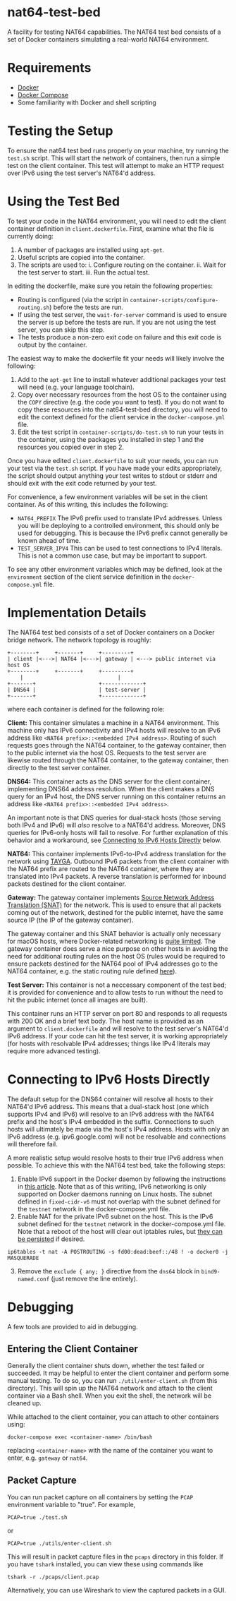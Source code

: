 # nat64-test-bed

A facility for testing NAT64 capabilities. The NAT64 test bed consists of a set of Docker containers simulating a real-world NAT64 environment.

# Requirements

- [Docker](https://docs.docker.com/get-docker/)
- [Docker Compose](https://docs.docker.com/compose/install/)
- Some familiarity with Docker and shell scripting

# Testing the Setup

To ensure the nat64 test bed runs properly on your machine, try running the `test.sh` script. This will start the network of containers, then run a simple test on the client container. This test will attempt to make an HTTP request over IPv6 using the test server's NAT64'd address.

# Using the Test Bed

To test your code in the NAT64 environment, you will need to edit the client container definition in `client.dockerfile`. First, examine what the file is currently doing:
1. A number of packages are installed using `apt-get`.
2. Useful scripts are copied into the container.
3. The scripts are used to:
  i. Configure routing on the container.
  ii. Wait for the test server to start.
  iii. Run the actual test.

In editing the dockerfile, make sure you retain the following properties:
  - Routing is configured (via the script in `container-scripts/configure-routing.sh`) before the tests are run.
  - If using the test server, the `wait-for-server` command is used to ensure the server is up before the tests are run. If you are not using the test server, you can skip this step.
  - The tests produce a non-zero exit code on failure and this exit code is output by the container.

The easiest way to make the dockerfile fit your needs will likely involve the following:
1. Add to the `apt-get` line to install whatever additional packages your test will need (e.g. your language toolchain).
2. Copy over necessary resources from the host OS to the container using the `COPY` directive (e.g. the code you want to test). If you do not want to copy these resources into the nat64-test-bed directory, you will need to edit the context defined for the client service in the `docker-compose.yml` file.
3. Edit the test script in `container-scripts/do-test.sh` to run your tests in the container, using the packages you installed in step 1 and the resources you copied over in step 2.

Once you have edited `client.dockerfile` to suit your needs, you can run your test via the `test.sh` script. If you have made your edits appropriately, the script should output anything your test writes to stdout or stderr and should exit with the exit code returned by your test.

For convenience, a few environment variables will be set in the client container. As of this writing, this includes the following:
- `NAT64_PREFIX`
  The IPv6 prefix used to translate IPv4 addresses. Unless you will be deploying to a controlled environment, this should only be used for debugging. This is because the IPv6 prefix cannot generally be known ahead of time.
- `TEST_SERVER_IPV4`
  This can be used to test connections to IPv4 literals. This is not a common use case, but may be important to support.

To see any other environment variables which may be defined, look at the `environment` section of the client service definition in the `docker-compose.yml` file.

# Implementation Details

The NAT64 test bed consists of a set of Docker containers on a Docker bridge network. The network topology is roughly:

```
+--------+     +-------+     +---------+
| client |<--->| NAT64 |<--->| gateway | <---> public internet via host OS
+--------+     +-------+     +---------+
    |                              |
+-------+                    +-------------+
| DNS64 |                    | test-server |
+-------+                    +-------------+
```

where each container is defined for the following role:

**Client:**
  This container simulates a machine in a NAT64 environment. This machine only has IPv6 connectivity and IPv4 hosts will resolve to an IPv6 address like `<NAT64 prefix>::<embedded IPv4 address>`. Routing of such requests goes through the NAT64 container, to the gateway container, then to the public internet via the host OS. Requests to the test server are likewise routed through the NAT64 container, to the gateway container, then directly to the test server container.

**DNS64:**
  This container acts as the DNS server for the client container, implementing DNS64 address resolution. When the client makes a DNS query for an IPv4 host, the DNS server running on this container returns an address like `<NAT64 prefix>::<embedded IPv4 address>`.

  An important note is that DNS queries for dual-stack hosts (those serving both IPv4 and IPv6) will *also* resolve to a NAT64'd address. Moreover, DNS queries for IPv6-only hosts will fail to resolve. For further explanation of this behavior and a workaround, see [Connecting to IPv6 Hosts Directly](#connecting-to-ipv6-hosts-directly) below.

**NAT64:**
  This container implements IPv6-to-IPv4 address translation for the network using [TAYGA](http://www.litech.org/tayga/). Outbound IPv6 packets from the client container with the NAT64 prefix are routed to the NAT64 container, where they are translated into IPv4 packets. A reverse translation is performed for inbound packets destined for the client container.

**Gateway:**
  The gateway container implements [Source Network Address Translation (SNAT)](https://www.linuxtopia.org/Linux_Firewall_iptables/x4658.html) for the network. This is used to ensure that all packets coming out of the network, destined for the public internet, have the same source IP (the IP of the gateway container).

  The gateway container and this SNAT behavior is actually only necessary for macOS hosts, where Docker-related networking is [quite limited](https://docs.docker.com/desktop/mac/networking/#known-limitations-use-cases-and-workarounds). The gateway container does serve a nice purpose on other hosts in avoiding the need for additional routing rules on the host OS (rules would be required to ensure packets destined for the NAT64 pool of IPv4 addresses go to the NAT64 container, e.g. the static routing rule defined [here](https://github.com/danehans/docker-tayga#detailed-setup)).

**Test Server:**
  This container is not a neccessary component of the test bed; it is provided for convenience and to allow tests to run without the need to hit the public internet (once all images are built).

  This container runs an HTTP server on port 80 and responds to all requests with 200 OK and a brief text body. The host name is provided as an argument to `client.dockerfile` and will resolve to the test server's NAT64'd IPv6 address. If your code can hit the test server, it is working appropriately (for hosts with resolvable IPv4 addresses; things like IPv4 literals may require more advanced testing).


# Connecting to IPv6 Hosts Directly

The default setup for the DNS64 container will resolve all hosts to their NAT64'd IPv6 address. This means that a dual-stack host (one which supports IPv4 and IPv6) will resolve to an IPv6 address with the NAT64 prefix and the host's IPv4 embedded in the suffix. Connections to such hosts will ultimately be made via the host's IPv4 address. Hosts with only an IPv6 address (e.g. ipv6.google.com) will not be resolvable and connections will therefore fail.

A more realistic setup would resolve hosts to their true IPv6 address when possible. To achieve this with the NAT64 test bed, take the following steps:

1. Enable IPv6 support in the Docker daemon by following the instructions in [this article](https://docs.docker.com/config/daemon/ipv6/). Note that as of this writing, IPv6 networking is only supported on Docker daemons running on Linux hosts. The subnet defined in `fixed-cidr-v6` must not overlap with the subnet defined for the `testnet` network in the docker-compose.yml file.
2. Enable NAT for the private IPv6 subnet on the host. This is the IPv6 subnet defined for the `testnet` network in the docker-compose.yml file. Note that a reboot of the host will clear out iptables rules, but [they can be persisted](https://askubuntu.com/a/1072948) if desired.
  ```
  ip6tables -t nat -A POSTROUTING -s fd00:dead:beef::/48 ! -o docker0 -j MASQUERADE
  ```
3. Remove the `exclude { any; }` directive from the `dns64` block in `bind9-named.conf` (just remove the line entirely).

# Debugging

A few tools are provided to aid in debugging.

## Entering the Client Container

Generally the client container shuts down, whether the test failed or succeeded. It may be helpful to enter the client container and perform some manual testing. To do so, you can run `./util/enter-client.sh` (from this directory). This will spin up the NAT64 network and attach to the client container via a Bash shell. When you exit the shell, the network will be cleaned up.

While attached to the client container, you can attach to other containers using:
```
docker-compose exec <container-name> /bin/bash
```
replacing `<container-name>` with the name of the container you want to enter, e.g. `gateway` or `nat64`.

## Packet Capture

You can run packet capture on all containers by setting the `PCAP` environment variable to "true". For example,
```
PCAP=true ./test.sh
```
or
```
PCAP=true ./utils/enter-client.sh
```

This will result in packet capture files in the `pcaps` directory in this folder. If you have `tshark` installed, you can view these using commands like
```
tshark -r ./pcaps/client.pcap
```
Alternatively, you can use Wireshark to view the captured packets in a GUI.
